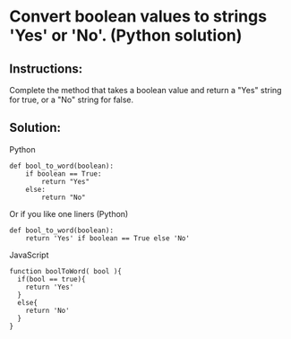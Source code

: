 # Convert boolean values to strings 'Yes' or 'No'. (Python solution)

## Instructions:

Complete the method that takes a boolean value and return a "Yes" string for true, or a "No" string for false.

## Solution:

Python

~~~
def bool_to_word(boolean):
    if boolean == True:
        return "Yes"
    else:
        return "No"
~~~
Or if you like one liners (Python)
~~~
def bool_to_word(boolean):
    return 'Yes' if boolean == True else 'No'
~~~

JavaScript

~~~
function boolToWord( bool ){
  if(bool == true){
    return 'Yes'
  }
  else{
    return 'No'
  }
}
~~~
